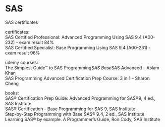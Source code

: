 # SAS
SAS certificates

certificates:  
SAS Certified Professional: Advanced Programming Using SAS 9.4 (A00-232) - exam result 84%  
SAS Certified Specialist: Base Programming Using SAS 9.4 (A00-231) - exam result 96%  

udemy courses:  
The Simplest Guide™ to SAS Programming*SAS Base*SAS Advanced – Aslam Khan  
SAS Programming Advanced Certification Prep Course: 3 in 1 – Sharon Cheng  

books:  
SAS® Certification Prep Guide: Advanced Programming for SAS®9, 4 ed., SAS Institute  
SAS®  Certification - Base Programming for SAS 9, SAS Institute  
Step-by-Step Programming with Base SAS® 9.4, 2 ed., SAS Institute  
Learning SAS® by example. A Programmer’s Guide, Ron Cody, SAS Institute  
